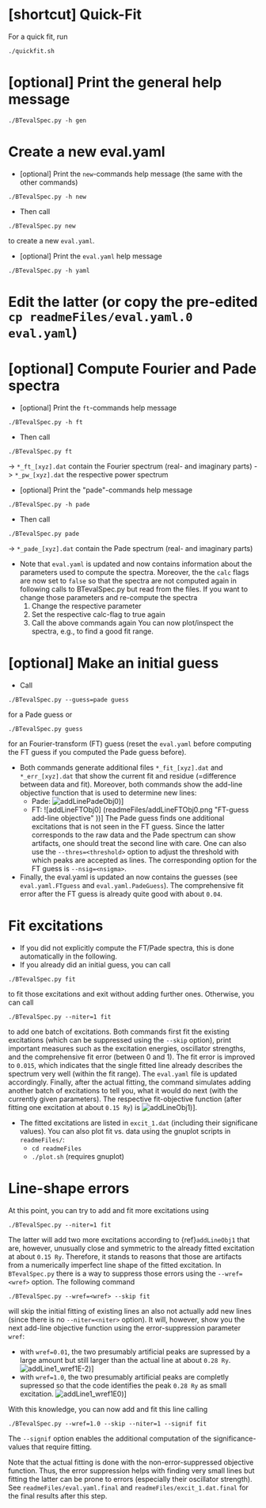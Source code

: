 # [shortcut] Quick-Fit

For a quick fit, run
```
./quickfit.sh
```

# [optional] Print the general help message

```
./BTevalSpec.py -h gen
```

# Create a new eval.yaml

- [optional] Print the `new`-commands help message (the same with the other commands)
```
./BTevalSpec.py -h new
```
- Then call
```
./BTevalSpec.py new
```
to create a new `eval.yaml`.
- [optional] Print the `eval.yaml` help message
```
./BTevalSpec.py -h yaml
```

# Edit the latter (or copy the pre-edited `cp readmeFiles/eval.yaml.0 eval.yaml`)

# [optional] Compute Fourier and Pade spectra

- [optional] Print the `ft`-commands help message
```
./BTevalSpec.py -h ft
```
- Then call
```
./BTevalSpec.py ft
```
  -> `*_ft_[xyz].dat` contain the Fourier spectrum (real- and imaginary parts)
  -> `*_pw_[xyz].dat` the respective power spectrum
- [optional] Print the "pade"-commands help message
```
./BTevalSpec.py -h pade
```
- Then call
```
./BTevalSpec.py pade
```
  -> `*_pade_[xyz].dat` contain the Pade spectrum (real- and imaginary parts)
- Note that `eval.yaml` is updated and now contains information about the parameters used to compute the spectra.
Moreover, the the `calc` flags are now set to `false` so that the spectra are not computed again in following calls to BTevalSpec.py but read from the files.
If you want to change those parameters and re-compute the spectra
  1. Change the respective parameter
  2. Set the respective calc-flag to true again
  3. Call the above commands again
You can now plot/inspect the spectra, e.g., to find a good fit range.

# [optional] Make an initial guess
  
- Call
```
./BTevalSpec.py --guess=pade guess
```
  for a Pade guess or
```
./BTevalSpec.py guess
```
  for an Fourier-transform (FT) guess (reset the `eval.yaml` before computing the FT guess if you computed the Pade guess before).
- Both commands generate additional files `*_fit_[xyz].dat` and `*_err_[xyz].dat` that show the current fit and residue (=difference between data and fit).
  Moreover, both commands show the add-line objective function that is used to determine new lines:
  - Pade: ![addLinePadeObj0](readmeFiles/addLinePadeObj0.png "Pade-guess add-line objective"))]
  - FT:   ![addLineFTObj0]  (readmeFiles/addLineFTObj0.png   "FT-guess add-line objective"  ))]
  The Pade guess finds one additional excitations that is not seen in the FT guess.
  Since the latter corresponds to the raw data and the Pade spectrum can show artifacts, one should treat the second line with care.
  One can also use the `--thres=<threshold>` option to adjust the threshold with which peaks are accepted as lines.
  The corresponding option for the FT guess is `--nsig=<nsigma>`.
- Finally, the eval.yaml is updated an now contains the guesses (see `eval.yaml.FTguess` and `eval.yaml.PadeGuess`).
  The comprehensive fit error after the FT guess is already quite good with about `0.04`.

# Fit excitations

- If you did not explicitly compute the FT/Pade spectra, this is done automatically in the following.
- If you already did an initial guess, you can call
```
./BTevalSpec.py fit
```
  to fit those excitations and exit without adding further ones.
  Otherwise, you can call
```
./BTevalSpec.py --niter=1 fit
```
  to add one batch of excitations.
  Both commands first fit the existing excitations (which can be suppressed using the `--skip` option), print important measures such as the excitation energies, oscillator strengths, and the comprehensive fit error (between 0 and 1).
  The fit error is improved to `0.015`, which indicates that the single fitted line already describes the spectrum very well (within the fit range).
  The `eval.yaml` file is updated accordingly.
  Finally, after the actual fitting, the command simulates adding another batch of excitations to tell you, what it would do next (with the currently given parameters).
  The respective fit-objective function (after fitting one excitation at about `0.15 Ry`) is ![addLineObj1](readmeFiles/addLineObj1.png   "Add-line objective after the first fit"  ))].
- The fitted excitations are listed in `excit_1.dat` (including their significane values).
  You can also plot fit vs. data using the gnuplot scripts in `readmeFiles/`:
  - `cd readmeFiles`
  - `./plot.sh` (requires gnuplot)

# Line-shape errors

At this point, you can try to add and fit more excitations using
```
./BTevalSpec.py --niter=1 fit
```
The latter will add two more excitations according to {ref}`addLineObj1` that are, however, unusually close and symmetric to the already fitted excitation at about `0.15 Ry`.
Therefore, it stands to reasons that those are artifacts from a numerically imperfect line shape of the fitted excitation.
In `BTevalSpec.py` there is a way to suppress those errors using the `--wref=<wref>` option.
The following command
```
./BTevalSpec.py --wref=<wref> --skip fit
```
will skip the initial fitting of existing lines an also not actually add new lines (since there is no `--niter=<niter>` option).
It will, however, show you the next add-line objective function using the error-suppression parameter `wref`:
- with `wref=0.01`, the two presumably artificial peaks are supressed by a large amount but still larger than the actual line at about `0.28 Ry`.
  ![addLine1_wref1E-2](readmeFiles/addLineObj1_wref1E-2.png "Add-line objective after first fit with wref=0.01"))]
- with `wref=1.0`, the two presumably artificial peaks are completly supressed so that the code identifies the peak `0.28 Ry` as small excitation. 
  ![addLine1_wref1E0](readmeFiles/addLineObj1_wref1E0.png "Add-line objective after first fit with wref=1.0"))]

With this knowledge, you can now add and fit this line calling
```
./BTevalSpec.py --wref=1.0 --skip --niter=1 --signif fit
```
The `--signif` option enables the additional computation of the significance-values that require fitting.

Note that the actual fitting is done with the non-error-suppressed objective function. Thus, the error suppression helps with finding very small lines but fitting the latter can be prone to errors (especially their oscillator strength).
See `readmeFiles/eval.yaml.final` and `readmeFiles/excit_1.dat.final` for the final results after this step.
